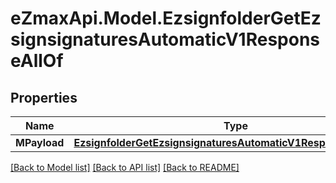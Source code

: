 
# eZmaxApi.Model.EzsignfolderGetEzsignsignaturesAutomaticV1ResponseAllOf

## Properties

Name | Type | Description | Notes
------------ | ------------- | ------------- | -------------
**MPayload** | [**EzsignfolderGetEzsignsignaturesAutomaticV1ResponseMPayload**](EzsignfolderGetEzsignsignaturesAutomaticV1ResponseMPayload.md) |  | 

[[Back to Model list]](../README.md#documentation-for-models)
[[Back to API list]](../README.md#documentation-for-api-endpoints)
[[Back to README]](../README.md)

